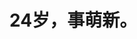 # 24岁，事萌新。

<!---
KiSetsuFu-PuLiN/KiSetsuFu-PuLiN is a ✨ special ✨ repository because its `README.md` (this file) appears on your GitHub profile.
You can click the Preview link to take a look at your changes.
--->
